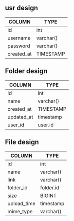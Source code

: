 ## usr design

| COLUMN     | TYPE      |
| ---------- | --------- |
| id         | int       |
| username   | varchar() |
| password   | varchar() |
| created_at | TIMESTAMP |

## Folder design

| COLUMN     | TYPE      |
| ---------- | --------- |
| id         | int       |
| name       | varchar() |
| created_at | TIMESTAMP |
| updated_at | timestamp |
| user_id    | user.id   |

## File design

| COLUMN      | TYPE      |
| ----------- | --------- |
| id          | int       |
| name        | varchar() |
| link        | varchar() |
| folder_id   | folder.id |
| size        | BIGINT    |
| upload_time | timestamp |
| mime_type   | varchar() |
